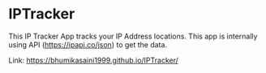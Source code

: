 # IPTracker
This IP Tracker App tracks your IP Address locations. This app is internally using API (https://ipapi.co/json) to get the data.  

Link: https://bhumikasaini1999.github.io/IPTracker/
